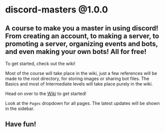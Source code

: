 # discord-masters @1.0.0
A course to make you a master in using discord! From creating an account, to making a server, to promoting a server, organizing events and bots, and even making your own bots! All for free!
---
To get started, check out the wiki!

Most of the course will take place in the wiki, just a few references will be made to the root directory, for storing images or sharing bot files. The Basics and most of Intermediate levels will take place purely in the wiki. 

Head on over to the [Wiki](https://github.com/Dot-Shwi/discord-masters/wiki) to get started!

Look at the `Pages` dropdown for all pages. The latest updates will be shown in the sidebar.

## Have fun!
